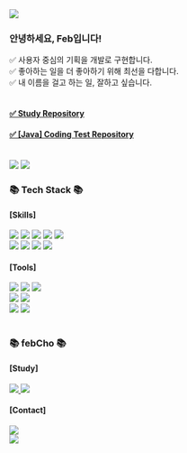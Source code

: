 <!--header-->
<img src="https://capsule-render.vercel.app/api?type=Waving&color=99a0ff&height=100&section=header&text=Feb,%20Fav!&fontSize=40&fontColor=4b3f5e&fontAlign=87" />

<!--summary-->
<h3>안녕하세요, Feb입니다!</h3>
<div>
  ✅ 사용자 중심의 기획을 개발로 구현합니다.<br>
  ✅ 좋아하는 일을 더 좋아하기 위해 최선을 다합니다.<br>
  ✅ 내 이름을 걸고 하는 일, 잘하고 싶습니다.
</div>
<br>
<h4><a href="https://github.com/febCho/projectFav">✅ Study Repository</a></h4>
<h4><a href="https://github.com/febCho/CodingTest_Java">✅ [Java] Coding Test Repository</a></h4>
<br>
<img src="https://github-readme-stats.vercel.app/api/top-langs/?username=febCho&show_icons=true&theme=graywhite">
<img src="https://velog-readme-stats.vercel.app/api?name=d_isbetterthan_p">
  
<!--badge-->
<br>
<div>
  <h3>📚 Tech Stack 📚</h3>
  <h4>[Skills]</h4>
</div>
<div>
	<img src="https://img.shields.io/badge/Java-ED8B00?style=for-the-badge&logo=openjdk&logoColor=white">
	<img src="https://img.shields.io/badge/HTML5-E34F26?style=for-the-badge&logo=html5&logoColor=white">
	<img src="https://img.shields.io/badge/CSS3-1572B6?style=for-the-badge&logo=css3&logoColor=white">
  <img src="https://img.shields.io/badge/JavaScript-F7DF1E?style=for-the-badge&logo=JavaScript&logoColor=white">
	<img src="https://img.shields.io/badge/jQuery-0769AD?style=for-the-badge&logo=jquery&logoColor=white">
  <br>
  <img src="https://img.shields.io/badge/Spring-6DB33F?style=for-the-badge&logo=spring&logoColor=white">
	<img src="https://img.shields.io/badge/Bootstrap-563D7C?style=for-the-badge&logo=bootstrap&logoColor=white">
  <img src="https://img.shields.io/badge/Mybatis-000000?style=for-the-badge&logo=Fluentd&logoColor=white" />
  <img src="https://img.shields.io/badge/Oracle-F80000?style=for-the-badge&logo=Oracle&logoColor=white">
</div>
<div>
  <h4>[Tools]</h4>
</div>
<div>
  <img src="https://img.shields.io/badge/Eclipse%20IDE-2C2255?style=for-the-badge&logo=EclipseIDE&logoColor=white" />
  <img src="https://img.shields.io/badge/AWS-232F3E?style=for-the-badge&logo=AmazonAWS&logoColor=white" />
  <img src="https://img.shields.io/badge/Tomcat-F8DC75?style=for-the-badge&logo=ApacheTomcat&logoColor=white" />
  <br>
  <img src="https://img.shields.io/badge/GitHub-100000?style=for-the-badge&logo=github&logoColor=white">
  <img src="https://img.shields.io/badge/Elastic_Search-005571?style=for-the-badge&logo=elasticsearch&logoColor=white">
  <br>
  <img src="https://img.shields.io/badge/Adobe Photoshop-31A8FF?style=for-the-badge&logo=Adobe Photoshop&logoColor=white"/>
  <img src="https://img.shields.io/badge/Adobe Illustrator-FF9A00?style=for-the-badge&logo=Adobe Illustrator&logoColor=white"/>
</div>
<br>
<div>
  <h3>📚 febCho 📚</h3>
  <h4>[Study]</h4>
</div>
<div>
  <a href="https://velog.io/@d_isbetterthan_p">
    <img src="https://img.shields.io/badge/Tech Blog-20C997?style=for-the-badge&logo=velog&logoColor=white"/>
  </a>
  <a href="https://aeolian-legume-9a0.notion.site/905d56a4aafb4a9886dc3c3dfabde6a8?pvs=4">
    <img src="https://img.shields.io/badge/Notion-000000?style=for-the-badge&logo=Notion&logoColor=white" />
  </a>
 </div>
 <div>
   <h4>[Contact]</h4>
 </div>
 <div>
  <a href="mailto:rema1ny0un9@gmail.com">
    <img src="https://img.shields.io/badge/GMail-D14836?style=for-the-badge&logo=Gmail&logoColor=white" />
  </a>
 </div>

<!--footer-->
<img src="https://capsule-render.vercel.app/api?type=Waving&color=99a0ff&height=100&section=footer"/>
